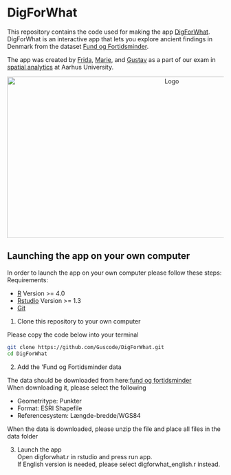 # DigForWhat

This repository contains the code used for making the app [DigForWhat](https://vftgustav.shinyapps.io/DigForWhat/).<br/> 
DigForWhat is an interactive app that lets you explore ancient findings in Denmark from the dataset [Fund og Fortidsminder](https://www.kulturarv.dk/fundogfortidsminder/).<br/>

The app was created by [Frida](github.com/frillecode/), [Marie](github.com/marmor97), and [Gustav](github.com/guscode/) as a part of our exam in [spatial analytics](https://kursuskatalog.au.dk/da/course/101991/Spatial-Analytics) at Aarhus University. 

<p align="center">
  <a href="https://github.com/Guscode/DigForWhat/">
    <img src="readme_files/github_gif_map.gif" alt="Logo" width=750 height=375>
  </a>

</p>

## Launching the app on your own computer

In order to launch the app on your own computer please follow these steps: <br/>
Requirements: <br/>
- [R](https://www.r-project.org/) Version >= 4.0
- [Rstudio](https://www.rstudio.com/products/rstudio/download/#download) Version >= 1.3
- [Git](https://git-scm.com/)


1. Clone this repository to your own computer <br/>

Please copy the code below into your terminal
```bash
git clone https://github.com/Guscode/DigForWhat.git
cd DigForWhat
```


2. Add the 'Fund og Fortidsminder data <br/>

The data should be downloaded from here:[fund og fortidsminder](https://www.kulturarv.dk/fundogfortidsminder/Download/) <br/>
When downloading it, please select the following
- Geometritype: Punkter
- Format: ESRI Shapefile
- Referencesystem: Længde-bredde/WGS84 

When the data is downloaded, please unzip the file and place all files in the data folder <br/>

3. Launch the app <br/>
Open digforwhat.r in rstudio and press run app. <br/>
If English version is needed, please select digforwhat_english.r instead.



